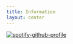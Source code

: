 ```yaml
---
title: Information
layout: center
---
```


[![spotify-github-profile](https://spotify-github-profile.vercel.app/api/view?uid=31rtz2shbs3pltau67ljrtk77gza&cover_image=true&theme=default)](https://spotify-github-profile.vercel.app/api/view?uid=31rtz2shbs3pltau67ljrtk77gza&redirect=true)
